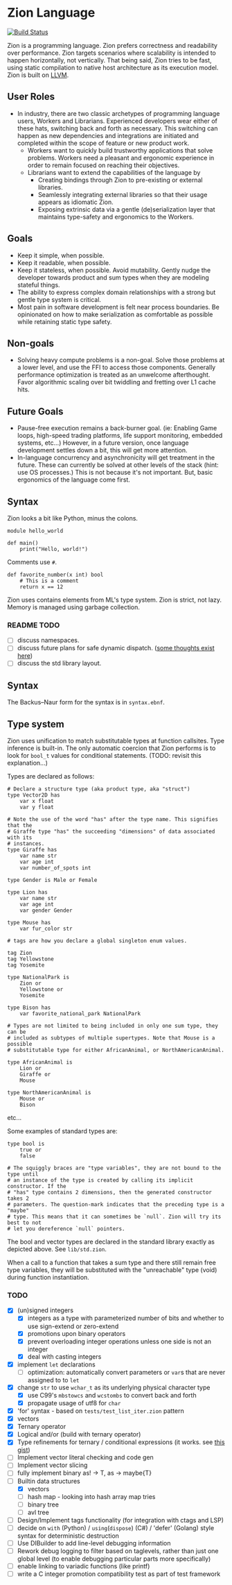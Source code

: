 # Zion Language

[![Build Status](https://travis-ci.org/zionlang/zion.svg?branch=master)](https://travis-ci.org/zionlang/zion)

Zion is a programming language. Zion prefers correctness and readability over performance. Zion
targets scenarios where scalability is intended to happen horizontally, not vertically. That being
said, Zion tries to be fast, using static compilation to native host architecture as its execution
model. Zion is built on [LLVM](https://llvm.org/).

## User Roles
 - In industry, there are two classic archetypes of programming language users, Workers and Librarians. Experienced developers wear either of these hats, switching back and forth as necessary. This switching can happen as new dependencies and integrations are initiated and completed within the scope of feature or new product work.
   - Workers want to quickly build trustworthy applications that solve problems. Workers need a pleasant and ergonomic experience in order to remain focused on reaching their objectives.
   - Librarians want to extend the capabilities of the language by
     - Creating bindings through Zion to pre-existing or external libraries.
     - Seamlessly integrating external libraries so that their usage appears as idiomatic Zion.
     - Exposing extrinsic data via a gentle (de)serialization layer that maintains type-safety and ergonomics to the Workers.

## Goals

 - Keep it simple, when possible.
 - Keep it readable, when possible.
 - Keep it stateless, when possible. Avoid mutability. Gently nudge the
   developer towards product and sum types when they are modeling stateful things.
 - The ability to express complex domain relationships with a strong but gentle type system is critical.
 - Most pain in software development is felt near process boundaries. Be
   opinionated on how to make serialization as comfortable as possible while
   retaining static type safety.

## Non-goals
 - Solving heavy compute problems is a non-goal. Solve those problems at a lower level,
   and use the FFI to access those components. Generally performance optimization is treated as an unwelcome
afterthought. Favor algorithmic scaling over bit twiddling and fretting over L1 cache hits.

## Future Goals
 - Pause-free execution remains a back-burner goal. (ie: Enabling Game loops, high-speed trading platforms, life support monitoring, embedded systems, etc...) However, in a future version, once language development settles down a bit, this will get more attention.
 - In-language concurrency and asynchronicity will get treatment in the future. These can currently be solved at other levels of
   the stack (hint: use OS processes.) This is not because it's not important. But, basic ergonomics of the language come first.

## Syntax

Zion looks a bit like Python, minus the colons.

```
module hello_world

def main()
	print("Hello, world!")
```

Comments use `#`.
```
def favorite_number(x int) bool
	# This is a comment
	return x == 12
```

Zion uses contains elements from ML's type system. Zion is strict, not lazy.  Memory is managed using
garbage collection.

### README TODO
- [ ] discuss namespaces.
- [ ] discuss future plans for safe dynamic dispatch. ([some thoughts exist here](https://gist.github.com/wbbradley/86cd672651cf129a91d14586523e979f))
- [ ] discuss the std library layout.

## Syntax

The Backus–Naur form for the syntax is in `syntax.ebnf`.

## Type system

Zion uses unification to match substitutable types at function callsites.
Type inference is built-in. The only automatic coercion that Zion performs is
to look for `bool_t` values for conditional statements. (TODO: revisit this
explanation...)

Types are declared as follows:

```
# Declare a structure type (aka product type, aka "struct")
type Vector2D has
	var x float
	var y float

# Note the use of the word "has" after the type name. This signifies that the
# Giraffe type "has" the succeeding "dimensions" of data associated with its
# instances.
type Giraffe has
	var name str
	var age int
	var number_of_spots int

type Gender is Male or Female

type Lion has
	var name str
	var age int
	var gender Gender

type Mouse has
	var fur_color str

# tags are how you declare a global singleton enum values.

tag Zion
tag Yellowstone
tag Yosemite

type NationalPark is
	Zion or
	Yellowstone or
	Yosemite

type Bison has
	var favorite_national_park NationalPark

# Types are not limited to being included in only one sum type, they can be
# included as subtypes of multiple supertypes. Note that Mouse is a possible
# substitutable type for either AfricanAnimal, or NorthAmericanAnimal.

type AfricanAnimal is
	Lion or
	Giraffe or
	Mouse

type NorthAmericanAnimal is
	Mouse or
	Bison
```
etc...

Some examples of standard types are:
```
type bool is
	true or
	false

# The squiggly braces are "type variables", they are not bound to the type until
# an instance of the type is created by calling its implicit constructor. If the
# "has" type contains 2 dimensions, then the generated constructor takes 2
# parameters. The question-mark indicates that the preceding type is a "maybe"
# type. This means that it can sometimes be `null`. Zion will try its best to not
# let you dereference `null` pointers.

```

The bool and vector types are declared in the standard library exactly as depicted
above. See `lib/std.zion`.

When a call to a function that takes a sum type and there still remain free type
variables, they will be substituted with the "unreachable" type (void) during
function instantiation.


### TODO

- [x] (un)signed integers
  - [x] integers as a type with parameterized number of bits and whether to use
    sign-extend or zero-extend
  - [x] promotions upon binary operators
  - [x] prevent overloading integer operations unless one side is not an integer
  - [x] deal with casting integers
- [x] implement `let` declarations
  - [ ] optimization: automatically convert parameters or `var`s that are never assigned to to `let`
- [x] change `str` to use `wchar_t` as its underlying physical character type
  - [x] use C99's `mbstowcs` and `wcstombs` to convert back and forth
  - [x] propagate usage of utf8 for `char`
- [x] 'for' syntax - based on `tests/test_list_iter.zion` pattern
- [x] vectors
- [x] Ternary operator
- [x] Logical and/or (build with ternary operator)
- [x] Type refinements for ternary / conditional expressions (it works. see [this gist](https://gist.github.com/wbbradley/6dc1ab1e12ce4312c83cd33012eb721b))
- [ ] Implement vector literal checking and code gen
- [ ] Implement vector slicing
- [ ] fully implement binary as! -> T, as -> maybe{T}
- [ ] Builtin data structures
  - [x] vectors
  - [ ] hash map - looking into hash array map tries
  - [ ] binary tree
  - [ ] avl tree
- [ ] Design/Implement tags functionality (for integration with ctags and LSP)
- [ ] decide on `with` (Python) / `using`(`dispose`) (C#) / 'defer' (Golang) style syntax for deterministic destruction
- [ ] Use DIBuilder to add line-level debugging information
- [ ] Rework debug logging to filter based on taglevels, rather than just one global level (to enable debugging particular parts more specifically)
- [ ] enable linking to variadic functions (like printf)
- [ ] write a C integer promotion compatibility test as part of test framework
